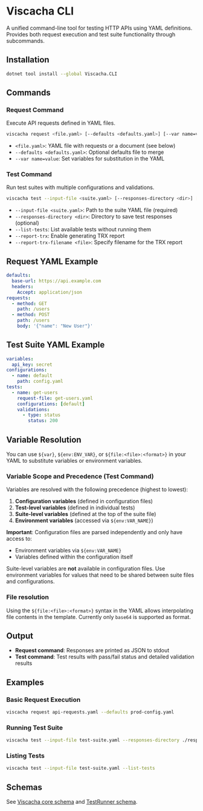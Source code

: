 # Viscacha CLI

A unified command-line tool for testing HTTP APIs using YAML definitions. Provides both request execution and test suite functionality through subcommands.

## Installation

```bash
dotnet tool install --global Viscacha.CLI
```

## Commands

### Request Command
Execute API requests defined in YAML files.

```bash
viscacha request <file.yaml> [--defaults <defaults.yaml>] [--var name=value ...]
```

- `<file.yaml>`: YAML file with requests or a document (see below)
- `--defaults <defaults.yaml>`: Optional defaults file to merge
- `--var name=value`: Set variables for substitution in the YAML

### Test Command  
Run test suites with multiple configurations and validations.

```bash
viscacha test --input-file <suite.yaml> [--responses-directory <dir>] [--list-tests] [--report-trx] [--report-trx-filename <file>]
```

- `--input-file <suite.yaml>`: Path to the suite YAML file (required)
- `--responses-directory <dir>`: Directory to save test responses (optional)
- `--list-tests`: List available tests without running them
- `--report-trx`: Enable generating TRX report
- `--report-trx-filename <file>`: Specify filename for the TRX report

## Request YAML Example
```yaml
defaults:
  base-url: https://api.example.com
  headers:
    Accept: application/json
requests:
  - method: GET
    path: /users
  - method: POST
    path: /users
    body: '{"name": "New User"}'
```

## Test Suite YAML Example
```yaml
variables:
  api_key: secret
configurations:
  - name: default
    path: config.yaml
tests:
  - name: get-users
    request-file: get-users.yaml
    configurations: [default]
    validations:
      - type: status
        status: 200
```

## Variable Resolution
You can use `${var}`, `${env:ENV_VAR}`, or `${file:<file>:<format>}` in your YAML to substitute variables or environment variables.

### Variable Scope and Precedence (Test Command)
Variables are resolved with the following precedence (highest to lowest):
1. **Configuration variables** (defined in configuration files)
2. **Test-level variables** (defined in individual tests)
3. **Suite-level variables** (defined at the top of the suite file)
4. **Environment variables** (accessed via `${env:VAR_NAME}`)

**Important**: Configuration files are parsed independently and only have access to:
- Environment variables via `${env:VAR_NAME}`
- Variables defined within the configuration itself

Suite-level variables are **not** available in configuration files. Use environment variables for values that need to be shared between suite files and configurations.

### File resolution
Using the `${file:<file>:<format>}` syntax in the YAML allows interpolating file contents in the template. Currently only `base64` is supported as format.

## Output
- **Request command**: Responses are printed as JSON to stdout
- **Test command**: Test results with pass/fail status and detailed validation results

## Examples

### Basic Request Execution
```bash
viscacha request api-requests.yaml --defaults prod-config.yaml
```

### Running Test Suite
```bash
viscacha test --input-file test-suite.yaml --responses-directory ./responses
```

### Listing Tests
```bash
viscacha test --input-file test-suite.yaml --list-tests
```

## Schemas
See [Viscacha core schema](./schema/requests.tsp) and [TestRunner schema](./schema/suite.tsp).
